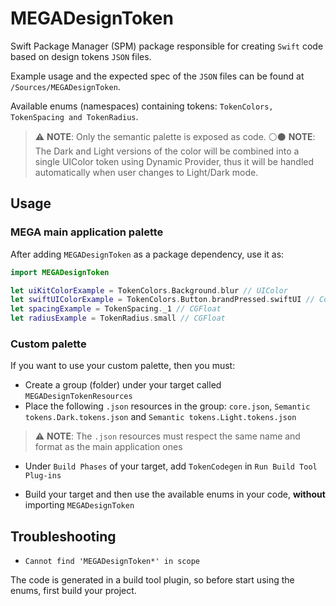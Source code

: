 # MEGADesignToken

Swift Package Manager (SPM) package responsible for creating `Swift` code based on design tokens `JSON` files.

Example usage and the expected spec of the `JSON` files can be found at `/Sources/MEGADesignToken`.

Available enums (namespaces) containing tokens: `TokenColors, TokenSpacing and TokenRadius`.

> ⚠️ **NOTE**: Only the semantic palette is exposed as code.
> ⚪️⚫️ **NOTE**: The Dark and Light versions of the color will be combined into a single UIColor token using Dynamic Provider, thus it will be handled automatically when user changes to Light/Dark mode.

## Usage

### MEGA main application palette 

After adding `MEGADesignToken` as a package dependency, use it as:

```swift
import MEGADesignToken

let uiKitColorExample = TokenColors.Background.blur // UIColor
let swiftUIColorExample = TokenColors.Button.brandPressed.swiftUI // Color
let spacingExample = TokenSpacing._1 // CGFloat
let radiusExample = TokenRadius.small // CGFloat
```

### Custom palette

If you want to use your custom palette, then you must:

- Create a group (folder) under your target called `MEGADesignTokenResources`
- Place the following `.json` resources in the group: `core.json`, `Semantic tokens.Dark.tokens.json` and `Semantic tokens.Light.tokens.json`

> ⚠️ **NOTE**: The `.json` resources must respect the same name and format as the main application ones

- Under `Build Phases` of your target, add `TokenCodegen` in `Run Build Tool Plug-ins`

- Build your target and then use the available enums in your code, **without** importing `MEGADesignToken`

## Troubleshooting

- `Cannot find 'MEGADesignToken*' in scope`

The code is generated in a build tool plugin, so before start using the enums, first build your project.
